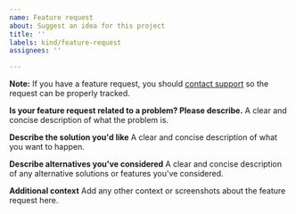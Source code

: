 ```yaml
---
name: Feature request
about: Suggest an idea for this project
title: ''
labels: kind/feature-request
assignees: ''

---
```


**Note:**
If you have a feature request, you should [contact support](https://docs.datadoghq.com/help/) so the request can be properly tracked.

**Is your feature request related to a problem? Please describe.**
A clear and concise description of what the problem is.

**Describe the solution you'd like**
A clear and concise description of what you want to happen.

**Describe alternatives you've considered**
A clear and concise description of any alternative solutions or features you've considered.

**Additional context**
Add any other context or screenshots about the feature request here.
